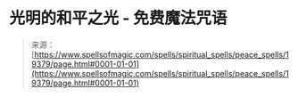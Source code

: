 <!--yml

category: 未分类

date: 2024-06-12 19:01:19

-->

# 光明的和平之光 - 免费魔法咒语

> 来源：[https://www.spellsofmagic.com/spells/spiritual_spells/peace_spells/19379/page.html#0001-01-01](https://www.spellsofmagic.com/spells/spiritual_spells/peace_spells/19379/page.html#0001-01-01)
